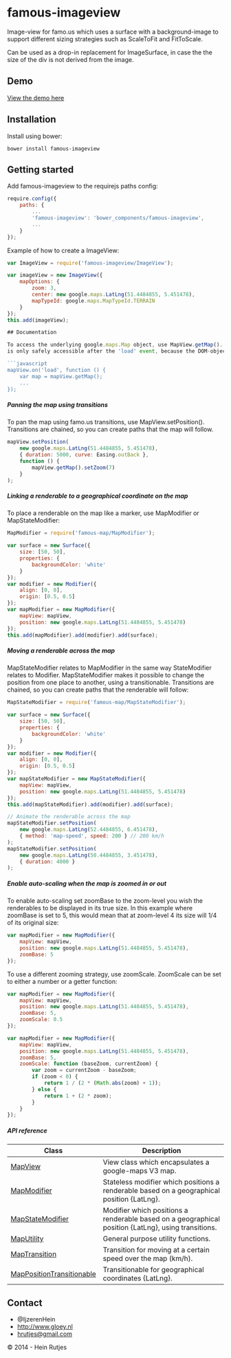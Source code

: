 famous-imageview
==========

Image-view for famo.us which uses a surface with a background-image to support different sizing
strategies such as ScaleToFit and FitToScale.

Can be used as a drop-in replacement for ImageSurface, in case the the size of the div is not derived 
from the image.

## Demo

[View the demo here](https://rawgit.com/IjzerenHein/famous-imageview/master/examples/demo/index.html)


## Installation

Install using bower:
	
	bower install famous-imageview
	
## Getting started

Add famous-imageview to the requirejs paths config:

```javascript
require.config({
    paths: {
        ...
        'famous-imageview': 'bower_components/famous-imageview',
        ...
    }
});
```

Example of how to create a ImageView:

```javascript
var ImageView = require('famous-imageview/ImageView');

var imageView = new ImageView({
    mapOptions: {
        zoom: 3,
        center: new google.maps.LatLng(51.4484855, 5.451478),
        mapTypeId: google.maps.MapTypeId.TERRAIN
    }
});
this.add(imageView);

## Documentation

To access the underlying google.maps.Map object, use MapView.getMap(). The Map-object
is only safely accessible after the 'load' event, because the DOM-object must first be created and google-maps need to load.

```javascript
mapView.on('load', function () {
    var map = mapView.getMap();
    ...
});
```

##### Panning the map using transitions

To pan the map using famo.us transitions, use MapView.setPosition().
Transitions are chained, so you can create paths that the map will follow.

```javascript
mapView.setPosition(
    new google.maps.LatLng(51.4484855, 5.451478),
    { duration: 5000, curve: Easing.outBack },
    function () {
        mapView.getMap().setZoom(7)
    }
);
```

##### Linking a renderable to a geographical coordinate on the map

To place a renderable on the map like a marker, use MapModifier or MapStateModifier:

```javascript
MapModifier = require('famous-map/MapModifier');

var surface = new Surface({
    size: [50, 50],
    properties: {
        backgroundColor: 'white'
    }
});
var modifier = new Modifier({
    align: [0, 0],
    origin: [0.5, 0.5]
});
var mapModifier = new MapModifier({
    mapView: mapView,
    position: new google.maps.LatLng(51.4484855, 5.451478)
});
this.add(mapModifier).add(modifier).add(surface);
```

##### Moving a renderable across the map

MapStateModifier relates to MapModifier in the same way StateModifier relates to Modifier.
MapStateModifier makes it possible to change the position from one place to another, using
a transitionable. Transitions are chained, so you can create paths that the renderable will follow:

```javascript
MapStateModifier = require('famous-map/MapStateModifier');

var surface = new Surface({
    size: [50, 50],
    properties: {
        backgroundColor: 'white'
    }
});
var modifier = new Modifier({
    align: [0, 0],
    origin: [0.5, 0.5]
});
var mapStateModifier = new MapStateModifier({
    mapView: mapView,
    position: new google.maps.LatLng(51.4484855, 5.451478)
});
this.add(mapStateModifier).add(modifier).add(surface);

// Animate the renderable across the map
mapStateModifier.setPosition(
    new google.maps.LatLng(52.4484855, 6.451478),
    { method: 'map-speed', speed: 200 } // 200 km/h
);
mapStateModifier.setPosition(
    new google.maps.LatLng(50.4484855, 3.451478),
    { duration: 4000 }
);
```

##### Enable auto-scaling when the map is zoomed in or out

To enable auto-scaling set zoomBase to the zoom-level you wish the renderables to be displayed in its true size. In this example where zoomBase is set to 5, this would mean that at zoom-level 4 its size will 1/4 of its original size:

```javascript
var mapModifier = new MapModifier({
    mapView: mapView,
    position: new google.maps.LatLng(51.4484855, 5.451478),
    zoomBase: 5
});
```

To use a different zooming strategy, use zoomScale. ZoomScale can be set to either a number or a getter function:

```javascript
var mapModifier = new MapModifier({
    mapView: mapView,
    position: new google.maps.LatLng(51.4484855, 5.451478),
    zoomBase: 5,
    zoomScale: 0.5
});

var mapModifier = new MapModifier({
    mapView: mapView,
    position: new google.maps.LatLng(51.4484855, 5.451478),
    zoomBase: 5,
    zoomScale: function (baseZoom, currentZoom) {
        var zoom = currentZoom - baseZoom;
        if (zoom < 0) {
            return 1 / (2 * (Math.abs(zoom) + 1));
        } else {
            return 1 + (2 * zoom);
        }
    }
});
```

##### API reference

|Class|Description|
|---|---|
|[MapView](docs/MapView.md)|View class which encapsulates a google-maps V3 map.|
|[MapModifier](docs/MapModifier.md)|Stateless modifier which positions a renderable based on a geographical position {LatLng}.|
|[MapStateModifier](docs/MapStateModifier.md)|Modifier which positions a renderable based on a geographical position {LatLng}, using transitions.|
|[MapUtility](docs/MapUtility.md)|General purpose utility functions.
|[MapTransition](docs/MapTransition.md)|Transition for moving at a certain speed over the map (km/h).
|[MapPositionTransitionable](docs/MapPositionTransitionable.md)|Transitionable for geographical coordinates {LatLng}.


## Contact
- 	@IjzerenHein
- 	http://www.gloey.nl
- 	hrutjes@gmail.com

© 2014 - Hein Rutjes